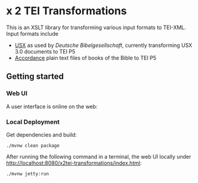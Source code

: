 # x 2 TEI Transformations

This is an XSLT library for transforming various input formats to TEI-XML. Input formats include

- [USX](https://ubsicap.github.io/usx/) as used by *Deutsche
  Bibelgesellschaft*, currently transforming USX 3.0 documents to TEI
  P5
- [Accordance](https://www.accordancebible.com/) plain text files of
  books of the Bible to TEI P5

## Getting started

### Web UI

A user interface is online on the web:



### Local Deployment

Get dependencies and build:

```
./mvnw clean package
```

After running the following command in a terminal, the web UI locally
under
[http://localhost:8080/x2tei-transformations/index.html](http://localhost:8080/x2tei-transformations/index.html):

```
./mvnw jetty:run
```



